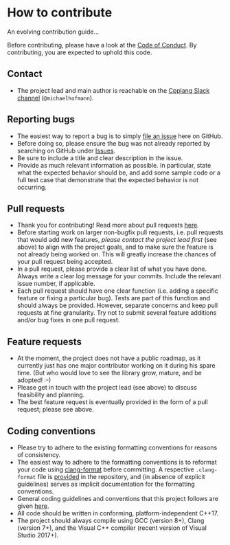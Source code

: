 # How to contribute

An evolving contribution guide...

Before contributing, please have a look at the [Code of Conduct](CODE_OF_CONDUCT.md).
By contributing, you are expected to uphold this code.

## Contact

* The project lead and main author is reachable on the [Cpplang Slack channel](https://cpplang.slack.com/) (`@michaelhofmann`).

## Reporting bugs

* The easiest way to report a bug is to simply [file an issue](https://github.com/kmhofmann/selene/issues/new)
here on GitHub.
* Before doing so, please ensure the bug was not already reported by searching on GitHub under
[Issues](https://github.com/kmhofmann/selene/issues).
* Be sure to include a title and clear description in the issue.
* Provide as much relevant information as possible. In particular, state what the expected behavior should be, and add
some sample code or a full test case that demonstrate that the expected behavior is not occurring.

## Pull requests

* Thank you for contributing! Read more about pull requests [here](https://help.github.com/articles/about-pull-requests/).
* Before starting work on larger non-bugfix pull requests, i.e. pull requests that would add new features,
*please contact the project lead first* (see above) to align with the project goals, and to make sure the feature is
not already being worked on.
This will greatly increase the chances of your pull request being accepted. 
* In a pull request, please provide a clear list of what you have done.
Always write a clear log message for your commits.
Include the relevant issue number, if applicable.
* Each pull request should have one clear function (i.e. adding a specific feature or fixing a particular bug).
Tests are part of this function and should always be provided.
However, separate concerns and keep pull requests at fine granularity.
Try not to submit several feature additions and/or bug fixes in one pull request.

## Feature requests

* At the moment, the project does not have a public roadmap, as it currently just has one major contributor working on
it during his spare time. (But who would love to see the library grow, mature, and be adopted! :-) 
* Please get in touch with the project lead (see above) to discuss feasibility and planning.
* The best feature request is eventually provided in the form of a pull request; please see above.

## Coding conventions

* Please try to adhere to the existing formatting conventions for reasons of consistency.
* The easiest way to adhere to the formatting conventions is to reformat your code using
[clang-format](https://clang.llvm.org/docs/ClangFormat.html) before committing.
A respective `.clang-format` file is [provided](.clang-format) in the repository, and (in absence of explicit
guidelines) serves as implicit documentation for the formatting conventions.
* General coding guidelines and conventions that this project follows are given
[here](https://github.com/kmhofmann/cpp_coding_guidelines).
* All code should be written in conforming, platform-independent C++17.
* The project should always compile using GCC (version 8+), Clang (version 7+), and the Visual C++ compiler
(recent version of Visual Studio 2017+).